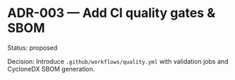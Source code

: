 # ADR-003 — Add CI quality gates & SBOM
Status: proposed

Decision: Introduce `.github/workflows/quality.yml` with validation jobs and CycloneDX SBOM generation.

